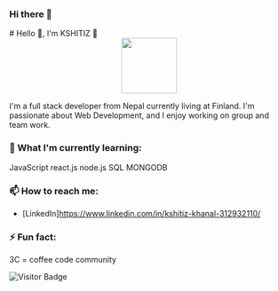 ### Hi there 👋

<!--
**Kshitiz2020/Kshitiz2020** is a ✨ _special_ ✨ repository because its `README.md` (this file) appears on your GitHub profile.

Here are some ideas to get you started:

- 🔭 I’m currently working on ...
- 🌱 I’m currently learning ...
- 👯 I’m looking to collaborate on ...
- 🤔 I’m looking for help with ...
- 💬 Ask me about ...
- 📫 How to reach me: ...
- 😄 Pronouns: ...
- ⚡ Fun fact: ...
--># Hello 👋, I'm KSHITIZ 🙏
<div id="header" align="center">
  <img src="https://media.giphy.com/media/M9gbBd9nbDrOTu1Mqx/giphy.gif" width="100"/>
</div>

I'm a full stack developer from Nepal currently living at Finland. I'm passionate about Web Development, and I enjoy working on group and team work.

### 🌱 What I'm currently learning:

JavaScript
react.js
node.js
SQL
MONGODB

### 📫 How to reach me:

- [LinkedIn]https://www.linkedin.com/in/kshitiz-khanal-312932110/

### ⚡ Fun fact:

3C = coffee code community

![Visitor Badge](https://visitor-badge.laobi.icu/badge?page_id=your-username.Kshitiz2020)

<H1>
